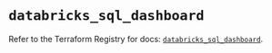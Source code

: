 # `databricks_sql_dashboard`

Refer to the Terraform Registry for docs: [`databricks_sql_dashboard`](https://registry.terraform.io/providers/databricks/databricks/1.60.0/docs/resources/sql_dashboard).
